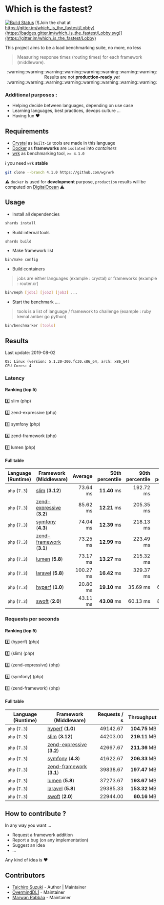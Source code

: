 # Which is the fastest?

[![Build Status](https://travis-ci.com/the-benchmarker/web-frameworks.svg?branch=master)](https://travis-ci.com/the-benchmarker/web-frameworks)
[![Join the chat at https://gitter.im/which_is_the_fastest/Lobby](https://badges.gitter.im/which_is_the_fastest/Lobby.svg)](https://gitter.im/which_is_the_fastest/Lobby)

This project aims to be a load benchmarking suite, no more, no less

> Measuring response times (routing times) for each framework (middleware).


<div align="center">
  :warning::warning::warning::warning::warning::warning::warning::warning:
</div>

<div align="center">Results are not <b>production-ready</b> <i>yet</i></div>

<div align="center">
  :warning::warning::warning::warning::warning::warning::warning::warning:
</div>

### Additional purposes :

+ Helping decide between languages, depending on use case
+ Learning languages, best practices, devops culture ...
+ Having fun :heart:

## Requirements

+ [Crystal](https://crystal-lang.org) as `built-in` tools are made in this language
+ [Docker](https://www.docker.com) as **frameworks** are `isolated` into _containers_
+ [wrk](https://github.com/wg/wrk) as benchmarking tool, `>= 4.1.0`

:information_source: you need `wrk` **stable**

~~~sh
git clone --branch 4.1.0 https://github.com/wg/wrk
~~~

:warning: `docker` is used for **development** purpose, `production` results will be computed on [DigitalOcean](https://www.digitalocean.com) :warning:

## Usage

+ Install all dependencies

~~~sh
shards install
~~~

+ Build internal tools

~~~sh
shards build
~~~

+ Make framework list

~~~sh
bin/make config
~~~

+ Build containers

> jobs are either languages (example : crystal) or frameworks (example : router.cr)

~~~sh
bin/neph [job1] [job2] [job3] ...
~~~

+ Start the benchmark ....

> tools is a list of language / framework to challenge (example : ruby kemal amber go python)

~~~sh
bin/benchmarker [tools]
~~~

## Results

<!-- Result from here -->
Last update: 2019-08-02
```
OS: Linux (version: 5.1.20-300.fc30.x86_64, arch: x86_64)
CPU Cores: 4
```

### Latency


#### Ranking (top 5)


:one: slim (php)


:two: zend-expressive (php)


:three: symfony (php)


:four: zend-framework (php)


:five: lumen (php)


#### Full table

| Language (Runtime) | Framework (Middleware) | Average | 50th percentile | 90th percentile | 99th percentile | 99.9th percentile | Standard deviation |
|---------------------------|---------------------------|----------------:|----------------:|----------------:|----------------:|----------------:|----------------:|
| `php` (`7.3`) | [slim](https://slimframework.com) (**3.12**) | 73.64 ms | **11.40** ms | 192.72 ms | 879.47 ms | 6990.41 ms | **286646.00** | 
| `php` (`7.3`) | [zend-expressive](https://zendframework.github.io/zend-expressive) (**3.2**) | 85.62 ms | **12.21** ms | 205.35 ms | 1567.75 ms | 5927.39 ms | **321051.67** | 
| `php` (`7.3`) | [symfony](https://symfony.com) (**4.3**) | 74.04 ms | **12.39** ms | 218.13 ms | 988.23 ms | 6022.82 ms | **241029.00** | 
| `php` (`7.3`) | [zend-framework](https://framework.zend.com) (**3.1**) | 73.25 ms | **12.99** ms | 223.49 ms | 827.80 ms | 5448.65 ms | **214155.00** | 
| `php` (`7.3`) | [lumen](https://lumen.laravel.com) (**5.8**) | 73.17 ms | **13.27** ms | 215.32 ms | 847.05 ms | 5327.47 ms | **219323.67** | 
| `php` (`7.3`) | [laravel](https://laravel.com) (**5.8**) | 100.27 ms | **16.42** ms | 329.37 ms | 1007.26 ms | 5171.60 ms | **261463.33** | 
| `php` (`7.3`) | [hyperf](https://www.hyperf.io) (**1.0**) | 20.80 ms | **19.10** ms | 35.69 ms | 63.31 ms | 162.45 ms | **12882.67** | 
| `php` (`7.3`) | [swoft](https://swoft.org) (**2.0**) | 43.11 ms | **43.08** ms | 60.13 ms | 81.59 ms | 133.84 ms | **15309.00** | 

### Requests per seconds


#### Ranking (top 5)


:one: (hyperf) (php)


:two: (slim) (php)


:three: (zend-expressive) (php)


:four: (symfony) (php)


:five: (zend-framework) (php)


#### Full table

| Language (Runtime) | Framework (Middleware) | Requests / s | Throughput |
|---------------------------|---------------------------|----------------:|---------:|
| `php` (`7.3`) | [hyperf](https://www.hyperf.io) (**1.0**) | 49142.67 | **104.75** MB |
| `php` (`7.3`) | [slim](https://slimframework.com) (**3.12**) | 44203.00 | **219.11** MB |
| `php` (`7.3`) | [zend-expressive](https://zendframework.github.io/zend-expressive) (**3.2**) | 42667.67 | **211.36** MB |
| `php` (`7.3`) | [symfony](https://symfony.com) (**4.3**) | 41622.67 | **206.33** MB |
| `php` (`7.3`) | [zend-framework](https://framework.zend.com) (**3.1**) | 39838.67 | **197.47** MB |
| `php` (`7.3`) | [lumen](https://lumen.laravel.com) (**5.8**) | 37273.67 | **193.67** MB |
| `php` (`7.3`) | [laravel](https://laravel.com) (**5.8**) | 29385.33 | **153.32** MB |
| `php` (`7.3`) | [swoft](https://swoft.org) (**2.0**) | 22944.00 | **60.16** MB |
<!-- Result till here -->

## How to contribute ?

In any way you want ...

+ Request a framework addition
+ Report a bug (on any implementation)
+ Suggest an idea
+ ...

Any kind of idea is :heart:

## Contributors

- [Taichiro Suzuki](https://github.com/tbrand) - Author | Maintainer
- [OvermindDL1](https://github.com/OvermindDL1) - Maintainer
- [Marwan Rabbâa](https://github.com/waghanza) - Maintainer
